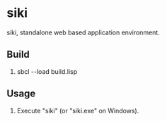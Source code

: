 # siki

siki, standalone web based application environment.

## Build

1. sbcl --load build.lisp

## Usage

1. Execute "siki" (or "siki.exe" on Windows).

